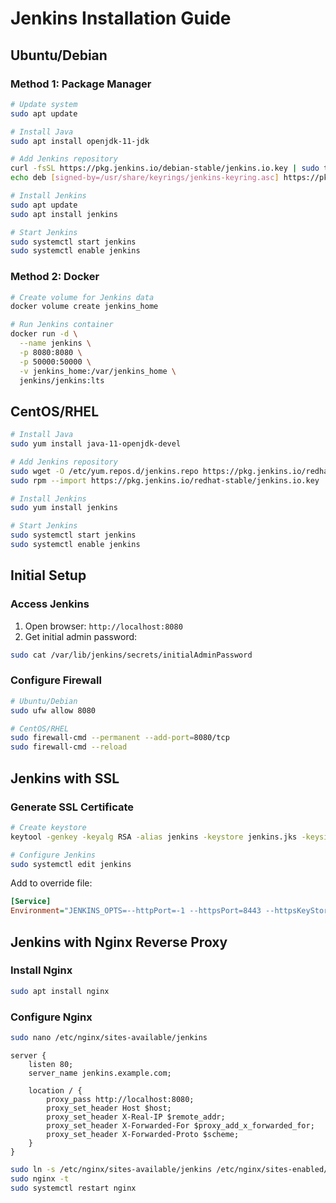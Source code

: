 # Jenkins Installation Guide

## Ubuntu/Debian

### Method 1: Package Manager
```bash
# Update system
sudo apt update

# Install Java
sudo apt install openjdk-11-jdk

# Add Jenkins repository
curl -fsSL https://pkg.jenkins.io/debian-stable/jenkins.io.key | sudo tee /usr/share/keyrings/jenkins-keyring.asc > /dev/null
echo deb [signed-by=/usr/share/keyrings/jenkins-keyring.asc] https://pkg.jenkins.io/debian-stable binary/ | sudo tee /etc/apt/sources.list.d/jenkins.list > /dev/null

# Install Jenkins
sudo apt update
sudo apt install jenkins

# Start Jenkins
sudo systemctl start jenkins
sudo systemctl enable jenkins
```

### Method 2: Docker
```bash
# Create volume for Jenkins data
docker volume create jenkins_home

# Run Jenkins container
docker run -d \
  --name jenkins \
  -p 8080:8080 \
  -p 50000:50000 \
  -v jenkins_home:/var/jenkins_home \
  jenkins/jenkins:lts
```

## CentOS/RHEL

```bash
# Install Java
sudo yum install java-11-openjdk-devel

# Add Jenkins repository
sudo wget -O /etc/yum.repos.d/jenkins.repo https://pkg.jenkins.io/redhat-stable/jenkins.repo
sudo rpm --import https://pkg.jenkins.io/redhat-stable/jenkins.io.key

# Install Jenkins
sudo yum install jenkins

# Start Jenkins
sudo systemctl start jenkins
sudo systemctl enable jenkins
```

## Initial Setup

### Access Jenkins
1. Open browser: `http://localhost:8080`
2. Get initial admin password:
```bash
sudo cat /var/lib/jenkins/secrets/initialAdminPassword
```

### Configure Firewall
```bash
# Ubuntu/Debian
sudo ufw allow 8080

# CentOS/RHEL
sudo firewall-cmd --permanent --add-port=8080/tcp
sudo firewall-cmd --reload
```

## Jenkins with SSL

### Generate SSL Certificate
```bash
# Create keystore
keytool -genkey -keyalg RSA -alias jenkins -keystore jenkins.jks -keysize 2048

# Configure Jenkins
sudo systemctl edit jenkins
```

Add to override file:
```ini
[Service]
Environment="JENKINS_OPTS=--httpPort=-1 --httpsPort=8443 --httpsKeyStore=/path/to/jenkins.jks --httpsKeyStorePassword=password"
```

## Jenkins with Nginx Reverse Proxy

### Install Nginx
```bash
sudo apt install nginx
```

### Configure Nginx
```bash
sudo nano /etc/nginx/sites-available/jenkins
```

```nginx
server {
    listen 80;
    server_name jenkins.example.com;
    
    location / {
        proxy_pass http://localhost:8080;
        proxy_set_header Host $host;
        proxy_set_header X-Real-IP $remote_addr;
        proxy_set_header X-Forwarded-For $proxy_add_x_forwarded_for;
        proxy_set_header X-Forwarded-Proto $scheme;
    }
}
```

```bash
sudo ln -s /etc/nginx/sites-available/jenkins /etc/nginx/sites-enabled/
sudo nginx -t
sudo systemctl restart nginx
```

